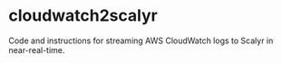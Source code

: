 # cloudwatch2scalyr
Code and instructions for streaming AWS CloudWatch logs to Scalyr in near-real-time.
